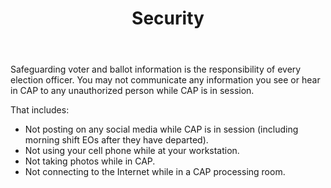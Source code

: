 ﻿---
layout: slide
title: "Security"
---

Safeguarding voter and ballot information is the responsibility of every election officer.  You may not communicate any information you see or hear in CAP to any unauthorized person while CAP is in session.

That includes:
*  Not posting on any social media while CAP is in session (including morning shift EOs after they have departed).
*  Not using your cell phone while at your workstation.
*  Not taking photos while in CAP.           
*  Not connecting to the Internet while in a CAP processing room.
